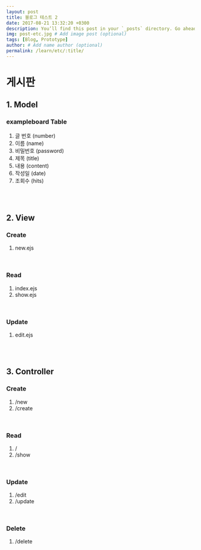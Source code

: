 ```yaml
---
layout: post
title: 블로그 테스트 2
date: 2017-08-21 13:32:20 +0300
description: You’ll find this post in your `_posts` directory. Go ahead and edit it and re-build the site to see your changes. # Add post description (optional)
img: post-etc.jpg # Add image post (optional)
tags: [Blog, Prototype]
author: # Add name author (optional)
permalink: /learn/etc/:title/
---
```

# 게시판

## 1. Model

### exampleboard Table

1. 글 번호 (number)
2. 이름 (name)
3. 비밀번호 (password)
4. 제목 (title)
5. 내용 (content)
6. 작성일 (date)
7. 조회수 (hits)

<br />

<br />

## 2. View

### Create

1. new.ejs

<br />

### Read

1. index.ejs
2. show.ejs

<br />

### Update

1. edit.ejs

<br />

<br />

## 3. Controller

### Create

1. /new
2. /create

<br />

### Read

1. /
2. /show

<br />

### Update

1. /edit
2. /update

<br />

### Delete

1. /delete
